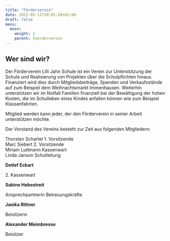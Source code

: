 ```yaml
---
title: "Förderverein"
date: 2022-05-11T20:01:28+02:00
draft: false
menu:
  main:
    weight: 1
    parent: foerderverein
---
```


## Wer sind wir?
Der Förderverein Lilli Jahn Schule ist ein Verein zur Unterstützung der Schule und Realisierung von Projekten über die Schulpflichten hinaus. Finanziert wird dies durch Mitgliedsbeiträge, Spenden und Verkaufsstände auf zum Beispiel dem Weihnachtsmarkt Immenhausen. Weiterhin unterstützen wir im Notfall Familien finanziell bei der Bewältigung der hohen Kosten, die im Schulleben eines Kindes anfallen können wie zum Beispiel Klassenfahrten. 

Mitglied werden kann jeder, der den Förderverein in seiner Arbeit unterstützen möchte. 

Der Vorstand des Vereins besteht zur Zeit aus folgenden Mitgliedern:

<div class="row row-cols-3">
    <div class="col fv_mitglied">
        <span class="fv_name">Thorsten Schartel</span>
        <span class="fv_position">1. Vorsitzende</span>
    </div>
    <div class="col fv_mitglied">
        <span class="fv_name">Marc Siebert</span>
        <span class="fv_position">2. Vorsitzende</span>
    </div>
    <div class="col fv_mitglied">      
        <span class="fv_name">Miriam Luttmann</span>
        <span class="fv_position">Kassenwart</span>
    </div>
    <div class="col fv_mitglied">
        <span class="fv_name">Linda Janson</span>
        <span class="fv_position">Schulleitung</span>
    </div>
    <div class="col fv_mitglied">
        <p><strong>Detlef Eckart</strong></p>
        <p>2. Kassenwart</p>
    </div>
    <div class="col fv_mitglied">
        <p><strong>Sabine Hebestreit</strong></p>
        <p>Ansprechpartnerin Betreuungskräfte</p>
    </div>
    <div class="col fv_mitglied">
        <p><strong>Janika Rittner</strong></p>
        <p>Beisitzerin</p>
    </div>
    <div class="col fv_mitglied">
        <p><strong>Alexander Meimbresse</strong></p>
        <p>Beisitzer</p>
    </div>
</div>